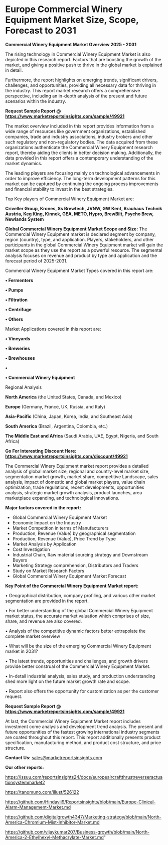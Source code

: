 # Europe Commercial Winery Equipment Market Size, Scope, Forecast to 2031

<Strong> Commercial Winery Equipment Market Overview 2025 - 2031</strong>

The rising technology in Commercial Winery Equipment Market is also depicted in this research report. Factors that are boosting the growth of the market, and giving a positive push to thrive in the global market is explained in detail.

Furthermore, the report highlights on emerging trends, significant drivers, challenges, and opportunities, providing all necessary data for thriving in the industry. This report market research offers a comprehensive perspective, including an in-depth analysis of the present and future scenarios within the industry.

<strong>Request Sample Report @ <a href=https://www.marketreportsinsights.com/sample/49921>https://www.marketreportsinsights.com/sample/49921</a></strong>

The market overview included in this report provides information from a wide range of resources like government organizations, established companies, trade and industry associations, industry brokers and other such regulatory and non-regulatory bodies. The data acquired from these organizations authenticate the Commercial Winery Equipment research report, thereby aiding the clients in better decision making. Additionally, the data provided in this report offers a contemporary understanding of the market dynamics.

The leading players are focusing mainly on technological advancements in order to improve efficiency. The long-term development patterns for this market can be captured by continuing the ongoing process improvements and financial stability to invest in the best strategies.

Top Key players of Commercial Winery Equipment Market are:

<strong>Criveller Group, Krones, Ss Brewtech, JVNW, GW Kent, Brauhaus Technik Austria, Keg King, Kinnek, GEA, METO, Hypro, BrewBilt, Psycho Brew, Newlands System</strong>

<strong><b>Global Commercial Winery Equipment Market Scope and Size:</b></strong>
The Commercial Winery Equipment market is declared segment by company, region (country), type, and application. Players, stakeholders, and other participants in the global Commercial Winery Equipment market will gain the market scope as they use the report as a powerful resource. The segmental analysis focuses on revenue and product by type and application and the forecast period of 2025-2031.

Commercial Winery Equipment Market Types covered in this report are:

<strong>•  Fermenters

•  Pumps

•  Filtration

•  Centrifuge

•  Others</strong>

Market Applications covered in this report are:

<strong>•  Vineyards

•  Breweries

•  Brewhouses

•  

•  Commercial Winery Equipment</strong> 

Regional Analysis

<strong>North America</strong> (the United States, Canada, and Mexico)

<strong>Europe</strong> (Germany, France, UK, Russia, and Italy)

<strong>Asia-Pacific</strong> (China, Japan, Korea, India, and Southeast Asia)

<strong>South America</strong> (Brazil, Argentina, Colombia, etc.)

<strong>The Middle East and Africa</strong> (Saudi Arabia, UAE, Egypt, Nigeria, and South Africa)

<strong>Go For Interesting Discount Here: <a href=https://www.marketreportsinsights.com/discount/49921>https://www.marketreportsinsights.com/discount/49921</a></strong>

The Commercial Winery Equipment market report provides a detailed analysis of global market size, regional and country-level market size, segmentation market growth, market share, competitive Landscape, sales analysis, impact of domestic and global market players, value chain optimization, trade regulations, recent developments, opportunities analysis, strategic market growth analysis, product launches, area marketplace expanding, and technological innovations.

<strong><b>Major factors covered in the report:</b></strong>
<ul>
  <li>Global Commercial Winery Equipment Market </li>
  <li>Economic Impact on the Industry</li>
  <li>Market Competition in terms of Manufacturers</li>
  <li>Production, Revenue (Value) by geographical segmentation</li>
  <li>Production, Revenue (Value), Price Trend by Type</li>
  <li>Market Analysis by Application</li>
  <li>Cost Investigation</li>
  <li>Industrial Chain, Raw material sourcing strategy and Downstream Buyers</li>
  <li>Marketing Strategy comprehension, Distributors and Traders</li>
  <li>Study on Market Research Factors</li>
  <li>Global Commercial Winery Equipment Market Forecast</li>
</ul>

<strong><b>Key Point of the Commercial Winery Equipment Market report:</b></strong>

• Geographical distribution, company profiling, and various other market segmentation are provided in the report.

• For better understanding of the global Commercial Winery Equipment market status, the accurate market valuation which comprises of size, share, and revenue are also covered.

• Analysis of the competitive dynamic factors better extrapolate the complete market overview

• What will be the size of the emerging Commercial Winery Equipment market in 2031?

• The latest trends, opportunities and challenges, and growth drivers provide better construal of the Commercial Winery Equipment Market.

• In-detail industrial analysis, sales study, and production understanding shed more light on the future market growth rate and scope.

• Report also offers the opportunity for customization as per the customer request.

<strong>Request Sample Report @ <a href=https://www.marketreportsinsights.com/sample/49921>https://www.marketreportsinsights.com/sample/49921</a></strong>

At last, the Commercial Winery Equipment Market report includes investment come analysis and development trend analysis. The present and future opportunities of the fastest growing international industry segments are coated throughout this report. This report additionally presents product specification, manufacturing method, and product cost structure, and price structure.

<strong>Contact Us:</strong>
sales@marketreportsinsights.com

<strong>Our other reports:</strong>

<a href=https://issuu.com/reportsinsights24/docs/europeaircraftthrustreverseractuationsystemmarket2>https://issuu.com/reportsinsights24/docs/europeaircraftthrustreverseractuationsystemmarket2</a>

<a href=https://tanomuno.com/illust/526122>https://tanomuno.com/illust/526122</a>

<a href=https://github.com/Hindavii9/Reportsinsights/blob/main/Europe-Clinical-Alarm-Management-Market.md>https://github.com/Hindavii9/Reportsinsights/blob/main/Europe-Clinical-Alarm-Management-Market.md</a>

<a href=https://github.com/digitalgrowth4347/Marketing-strategy/blob/main/North-America-Chromium-Mist-Inhibitor-Market.md>https://github.com/digitalgrowth4347/Marketing-strategy/blob/main/North-America-Chromium-Mist-Inhibitor-Market.md</a>

<a href=https://github.com/vijaykumar207/Business-growth/blob/main/North-America-2-Ethylhexyl-Methacrylate-Market.md>https://github.com/vijaykumar207/Business-growth/blob/main/North-America-2-Ethylhexyl-Methacrylate-Market.md</a>"
